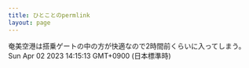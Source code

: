 ```yaml
---
title: ひとことのpermlink
layout: page
---
```

<div class="box" dt="1680412513545">
  奄美空港は搭乗ゲートの中の方が快適なので2時間前くらいに入ってしまう。
  <div class="content is-small">Sun Apr 02 2023 14:15:13 GMT+0900 (日本標準時)</div>
</div>